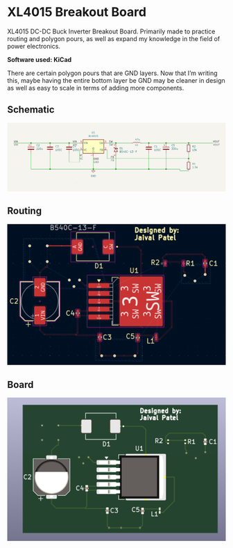 # XL4015 Breakout Board

XL4015 DC-DC Buck Inverter Breakout Board. Primarily made to practice routing and polygon pours, as well as expand my knowledge in the field of power electronics.

**Software used: KiCad**

There are certain polygon pours that are GND layers. Now that I’m writing this, maybe having the entire bottom layer be GND may be cleaner in design as well as easy to scale in terms of adding more components.

## Schematic

![Schematic Image](./images/XLM4015/schematic.png)

## Routing

![Routing Image](./images/XLM4015/routing.png)


## Board

![Routing Image](./images/XLM4015/board.png)